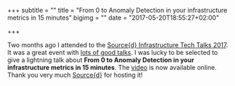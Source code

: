 +++
subtitle = ""
title = "From 0 to Anomaly Detection in your infrastructure metrics in 15 minutes"
bigimg = ""
date = "2017-05-20T18:55:27+02:00"

+++

Two months ago I attended to the [Source{d} Infrastructure Tech Talks 2017](http://talks.sourced.tech/infra-2017/). It was a great event with [lots of good talks](http://moduslaborandi.net/2017/03/sourced-tech-talks/). I was lucky to be selected to give a lightning talk about **From 0 to Anomaly Detection in your infrastructure metrics in 15 minutes**. The [video](https://www.youtube.com/watch?v=MIK5YZaTmhc) is now available online. Thank you very much [Source{d}](https://twitter.com/srcd_) for hosting it!
